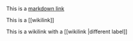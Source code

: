This is a [markdown link](https://example.com)

This is a [[wikilink]]

This is a wikilink with a [[wikilink |different label]]